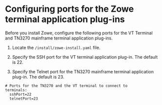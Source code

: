 # Configuring ports for the Zowe terminal application plug-ins

Before you install Zowe, configure the following ports for the VT Terminal and TN3270 mainframe terminal application plug-ins.  

1.  Locate the `/install/zowe-install.yaml` file.
2.  Specify the SSH port for the VT terminal application plug-in. The default is 22.

3.  Specify the Telnet port for the TN3270 mainframe terminal application plug-in. The default is 23.
```
# Ports for the TN3270 and the VT terminal to connect to
terminals:
  sshPort=22
  telnetPort=23
```
